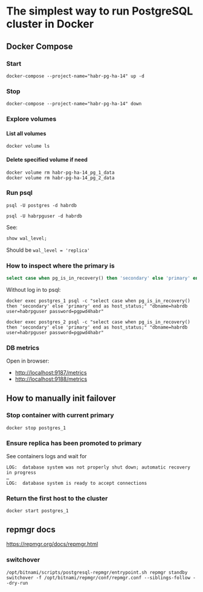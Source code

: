 # The simplest way to run PostgreSQL cluster in Docker

## Docker Compose

### Start

```shell
docker-compose --project-name="habr-pg-ha-14" up -d
```

### Stop

```shell
docker-compose --project-name="habr-pg-ha-14" down
```

### Explore volumes
#### List all volumes
```shell
docker volume ls
```

#### Delete specified volume if need
```shell
docker volume rm habr-pg-ha-14_pg_1_data
docker volume rm habr-pg-ha-14_pg_2_data
```

### Run psql

```shell
psql -U postgres -d habrdb
```

```shell
psql -U habrpguser -d habrdb
```

See:

```sql
show wal_level;
```

Should be `wal_level = 'replica'`

### How to inspect where the primary is

```sql
select case when pg_is_in_recovery() then 'secondary' else 'primary' end as host_status;
```

Without log in to psql:

```shell
docker exec postgres_1 psql -c "select case when pg_is_in_recovery() then 'secondary' else 'primary' end as host_status;" "dbname=habrdb user=habrpguser password=pgpwd4habr"
```

```shell
docker exec postgres_2 psql -c "select case when pg_is_in_recovery() then 'secondary' else 'primary' end as host_status;" "dbname=habrdb user=habrpguser password=pgpwd4habr"
```

### DB metrics

Open in browser:
* [http://localhost:9187/metrics](http://localhost:9187/metrics)
* [http://localhost:9188/metrics](http://localhost:9188/metrics)

## How to manually init failover

### Stop container with current primary

```shell
docker stop postgres_1
```

### Ensure replica has been promoted to primary

See containers logs and wait for

```
LOG:  database system was not properly shut down; automatic recovery in progress
…
LOG:  database system is ready to accept connections
```

### Return the first host to the cluster

```shell
docker start postgres_1
```

## repmgr docs

https://repmgr.org/docs/repmgr.html

### switchover

`/opt/bitnami/scripts/postgresql-repmgr/entrypoint.sh repmgr standby switchover -f /opt/bitnami/repmgr/conf/repmgr.conf --siblings-follow --dry-run`
